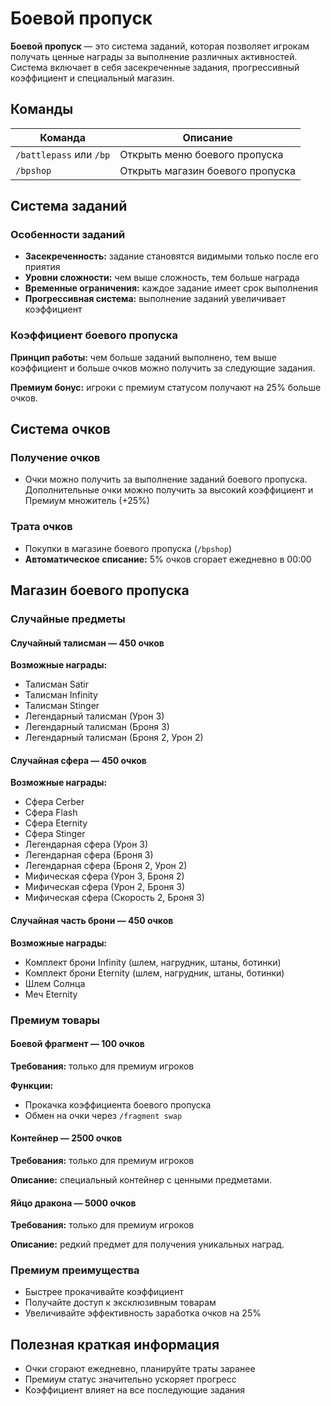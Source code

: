 # Боевой пропуск

**Боевой пропуск** — это система заданий, которая позволяет игрокам получать ценные награды за выполнение различных активностей. Система включает в себя засекреченные задания, прогрессивный коэффициент и специальный магазин.

## Команды

| Команда | Описание |
|---------|----------|
| `/battlepass` или `/bp` | Открыть меню боевого пропуска |
| `/bpshop` | Открыть магазин боевого пропуска |

## Система заданий

### Особенности заданий
- **Засекреченность:** задание становятся видимыми только после его приятия
- **Уровни сложности:** чем выше сложность, тем больше награда
- **Временные ограничения:** каждое задание имеет срок выполнения
- **Прогрессивная система:** выполнение заданий увеличивает коэффициент

### Коэффициент боевого пропуска
**Принцип работы:** чем больше заданий выполнено, тем выше коэффициент и больше очков можно получить за следующие задания.

**Премиум бонус:** игроки с премиум статусом получают на 25% больше очков.

## Система очков

### Получение очков
- Очки можно получить за выполнение заданий боевого пропуска. Дополнительные очки можно получить за высокий коэффициент и Премиум множитель (+25%)

### Трата очков
- Покупки в магазине боевого пропуска (`/bpshop`)
- **Автоматическое списание:** 5% очков сгорает ежедневно в 00:00

## Магазин боевого пропуска

### Случайные предметы

#### Случайный талисман — 450 очков
**Возможные награды:**
- Талисман Satir
- Талисман Infinity  
- Талисман Stinger
- Легендарный талисман (Урон 3)
- Легендарный талисман (Броня 3)
- Легендарный талисман (Броня 2, Урон 2)

#### Случайная сфера — 450 очков
**Возможные награды:**
- Сфера Cerber
- Сфера Flash
- Сфера Eternity
- Сфера Stinger
- Легендарная сфера (Урон 3)
- Легендарная сфера (Броня 3)
- Легендарная сфера (Броня 2, Урон 2)
- Мифическая сфера (Урон 3, Броня 2)
- Мифическая сфера (Урон 2, Броня 3)
- Мифическая сфера (Скорость 2, Броня 3)

#### Случайная часть брони — 450 очков
**Возможные награды:**
- Комплект брони Infinity (шлем, нагрудник, штаны, ботинки)
- Комплект брони Eternity (шлем, нагрудник, штаны, ботинки)
- Шлем Солнца
- Меч Eternity

### Премиум товары

#### Боевой фрагмент — 100 очков
**Требования:** только для премиум игроков

**Функции:**
- Прокачка коэффициента боевого пропуска
- Обмен на очки через `/fragment swap`

#### Контейнер — 2500 очков
**Требования:** только для премиум игроков

**Описание:** специальный контейнер с ценными предметами.

#### Яйцо дракона — 5000 очков
**Требования:** только для премиум игроков

**Описание:** редкий предмет для получения уникальных наград.

### Премиум преимущества
- Быстрее прокачивайте коэффициент
- Получайте доступ к эксклюзивным товарам
- Увеличивайте эффективность заработка очков на 25%

## Полезная краткая информация

- Очки сгорают ежедневно, планируйте траты заранее
- Премиум статус значительно ускоряет прогресс
- Коэффициент влияет на все последующие задания